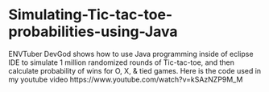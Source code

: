 <h1>Simulating-Tic-tac-toe-probabilities-using-Java</h1>

<p>ENVTuber DevGod shows how to use Java programming inside of eclipse IDE to simulate 1 million randomized rounds of Tic-tac-toe, and then calculate probability of wins for O, X, & tied games. Here is the code used in my youtube video https://www.youtube.com/watch?v=kSAzNZP9M_M</p>
